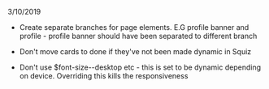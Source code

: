 3/10/2019

- Create separate branches for page elements. E.G profile banner and profile - profile banner should have been separated to different branch

- Don't move cards to done if they've not been made dynamic in Squiz

- Don't use $font-size--desktop etc - this is set to be dynamic depending on device. Overriding this kills the responsiveness

